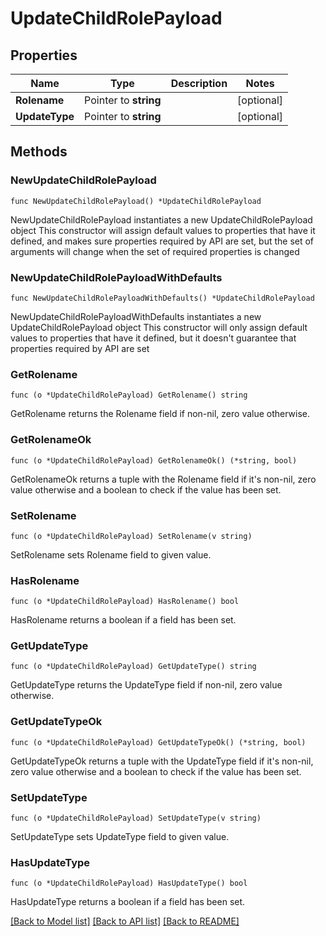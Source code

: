 # UpdateChildRolePayload

## Properties

Name | Type | Description | Notes
------------ | ------------- | ------------- | -------------
**Rolename** | Pointer to **string** |  | [optional] 
**UpdateType** | Pointer to **string** |  | [optional] 

## Methods

### NewUpdateChildRolePayload

`func NewUpdateChildRolePayload() *UpdateChildRolePayload`

NewUpdateChildRolePayload instantiates a new UpdateChildRolePayload object
This constructor will assign default values to properties that have it defined,
and makes sure properties required by API are set, but the set of arguments
will change when the set of required properties is changed

### NewUpdateChildRolePayloadWithDefaults

`func NewUpdateChildRolePayloadWithDefaults() *UpdateChildRolePayload`

NewUpdateChildRolePayloadWithDefaults instantiates a new UpdateChildRolePayload object
This constructor will only assign default values to properties that have it defined,
but it doesn't guarantee that properties required by API are set

### GetRolename

`func (o *UpdateChildRolePayload) GetRolename() string`

GetRolename returns the Rolename field if non-nil, zero value otherwise.

### GetRolenameOk

`func (o *UpdateChildRolePayload) GetRolenameOk() (*string, bool)`

GetRolenameOk returns a tuple with the Rolename field if it's non-nil, zero value otherwise
and a boolean to check if the value has been set.

### SetRolename

`func (o *UpdateChildRolePayload) SetRolename(v string)`

SetRolename sets Rolename field to given value.

### HasRolename

`func (o *UpdateChildRolePayload) HasRolename() bool`

HasRolename returns a boolean if a field has been set.

### GetUpdateType

`func (o *UpdateChildRolePayload) GetUpdateType() string`

GetUpdateType returns the UpdateType field if non-nil, zero value otherwise.

### GetUpdateTypeOk

`func (o *UpdateChildRolePayload) GetUpdateTypeOk() (*string, bool)`

GetUpdateTypeOk returns a tuple with the UpdateType field if it's non-nil, zero value otherwise
and a boolean to check if the value has been set.

### SetUpdateType

`func (o *UpdateChildRolePayload) SetUpdateType(v string)`

SetUpdateType sets UpdateType field to given value.

### HasUpdateType

`func (o *UpdateChildRolePayload) HasUpdateType() bool`

HasUpdateType returns a boolean if a field has been set.


[[Back to Model list]](../README.md#documentation-for-models) [[Back to API list]](../README.md#documentation-for-api-endpoints) [[Back to README]](../README.md)


